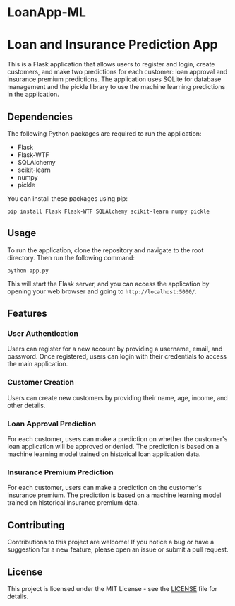 # LoanApp-ML

Loan and Insurance Prediction App
=================================

This is a Flask application that allows users to register and login, create customers, and make two predictions for each customer: loan approval and insurance premium predictions. The application uses SQLite for database management and the pickle library to use the machine learning predictions in the application.

Dependencies
------------

The following Python packages are required to run the application:

*   Flask
*   Flask-WTF
*   SQLAlchemy
*   scikit-learn
*   numpy
*   pickle

You can install these packages using pip:

`pip install Flask Flask-WTF SQLAlchemy scikit-learn numpy pickle`

Usage
-----

To run the application, clone the repository and navigate to the root directory. Then run the following command:

`python app.py`

This will start the Flask server, and you can access the application by opening your web browser and going to `http://localhost:5000/`.

Features
--------

### User Authentication

Users can register for a new account by providing a username, email, and password. Once registered, users can login with their credentials to access the main application.

### Customer Creation

Users can create new customers by providing their name, age, income, and other details.

### Loan Approval Prediction

For each customer, users can make a prediction on whether the customer's loan application will be approved or denied. The prediction is based on a machine learning model trained on historical loan application data.

### Insurance Premium Prediction

For each customer, users can make a prediction on the customer's insurance premium. The prediction is based on a machine learning model trained on historical insurance premium data.

Contributing
------------

Contributions to this project are welcome! If you notice a bug or have a suggestion for a new feature, please open an issue or submit a pull request.

License
-------

This project is licensed under the MIT License - see the [LICENSE](LICENSE) file for details.
